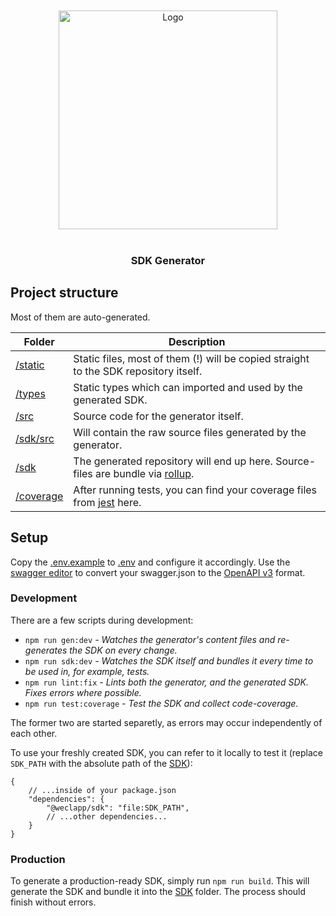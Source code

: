 <br/>
<br/>

<div align="center">
    <img src="/uploads/1dedf37d0e1e105f9e94ea97e04ca096/logo.svg" alt="Logo" width="350"/>
</div>

<br/>

<div align="center">
    <h3>SDK Generator</h3>
</div>


## Project structure

Most of them are auto-generated.

| Folder | Description |
| ----- | ----- |
| [/static](static) | Static files, most of them (!) will be copied straight to the SDK repository itself. |
| [/types](types) | Static types which can imported and used by the generated SDK. |
| [/src](src) | Source code for the generator itself. |
| [/sdk/src](sdk/src) | Will contain the raw source files generated by the generator.  |
| [/sdk](sdk) | The generated repository will end up here. Source-files are bundle via [rollup](https://rollupjs.org/). |
| [/coverage](coverage) | After running tests, you can find your coverage files from [jest](https://jestjs.io/en/) here. |

## Setup

Copy the [.env.example](.env.example) to [.env](.env) and configure it accordingly. Use the [swagger editor](https://editor.swagger.io/) to convert your
swagger.json to the [OpenAPI v3](https://swagger.io/specification/) format.

### Development

There are a few scripts during development:

* `npm run gen:dev` _- Watches the generator's content files and re-generates the SDK on every change._
* `npm run sdk:dev` _- Watches the SDK itself and bundles it every time to be used in, for example, tests._
* `npm run lint:fix` _- Lints both the generator, and the generated SDK. Fixes errors where possible._
* `npm run test:coverage` _- Test the SDK and collect code-coverage._

The former two are started separetly, as errors may occur independently of each other.

To use your freshly created SDK, you can refer to it locally to test it (replace `SDK_PATH` with the absolute path of the [SDK](sdk)): 
```json5
{
    // ...inside of your package.json
    "dependencies": {
        "@weclapp/sdk": "file:SDK_PATH",
        // ...other dependencies...
    }
}
```

### Production

To generate a production-ready SDK, simply run `npm run build`. This will generate the SDK and bundle it into the [SDK](sdk) folder. The process should finish without
errors.

